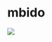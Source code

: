 # mbido

[![](https://data.jsdelivr.com/v1/package/npm/mbido/badge)](https://www.jsdelivr.com/package/npm/mbido)
